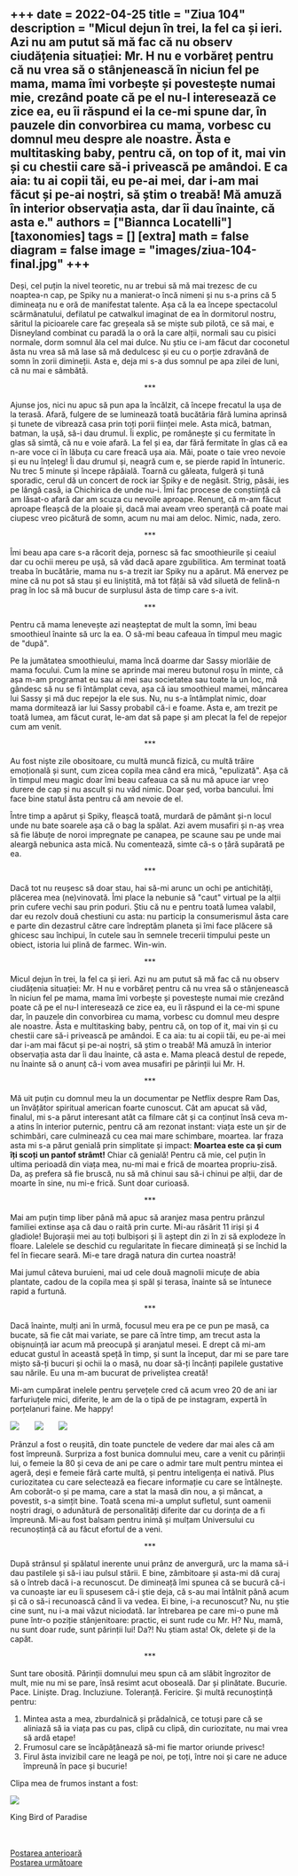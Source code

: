 
+++
date = 2022-04-25
title = "Ziua 104"
description = "Micul dejun în trei, la fel ca și ieri. Azi nu am putut să mă fac că nu observ ciudățenia situației: Mr. H nu e vorbăreț pentru că nu vrea să o stânjenească în niciun fel pe mama, mama îmi vorbește și povestește numai mie, crezând poate că pe el nu-l interesează ce zice ea, eu îi răspund ei la ce-mi spune dar, în pauzele din convorbirea cu mama, vorbesc cu domnul meu despre ale noastre. Ăsta e multitasking baby, pentru că, on top of it, mai vin și cu chestii care să-i privească pe amândoi. E ca aia: tu ai copii tăi, eu pe-ai mei, dar i-am mai făcut și pe-ai noștri, să știm o treabă! Mă amuză în interior observația asta, dar îi dau înainte, că asta e."
authors = ["Biannca Locatelli"]
[taxonomies]
tags = []
[extra]
math = false
diagram = false
image = "images/ziua-104-final.jpg"
+++
---

Deși, cel puțin la nivel teoretic, nu ar trebui să mă mai trezesc de cu noaptea-n cap, pe Spiky nu a manierat-o încă nimeni și nu s-a prins că 5 dimineața nu e oră de manifestat talente. Așa că la ea începe spectacolul scărmănatului, defilatul pe catwalkul imaginat de ea în dormitorul nostru, săritul la picioarele care fac greșeala să se miște sub pilotă, ce să mai, e Disneyland combinat cu paradă la o oră la care alții, normali sau cu pisici normale, dorm somnul ăla cel mai dulce. Nu știu ce i-am făcut dar coconetul ăsta nu vrea să mă lase să mă dedulcesc și eu cu o porție zdravănă de somn în zorii dimineții. Asta e, deja mi s-a dus somnul pe apa zilei de luni, că nu mai e sâmbătă.

<p style="text-align: center;">***</p>

Ajunse jos, nici nu apuc să pun apa la încălzit, că începe frecatul la ușa de la terasă. Afară, fulgere de se luminează toată bucătăria fără lumina aprinsă și tunete de vibrează casa prin toți porii ființei mele. Asta mică, batman, batman, la ușă, să-i dau drumul. Îi explic, pe românește și cu fermitate în glas să simtă, că nu e voie afară. La fel și ea, dar fără fermitate în glas că ea n-are voce ci în lăbuța cu care freacă ușa aia. Măi, poate o taie vreo nevoie și eu nu înțeleg! Îi dau drumul și, neagră cum e, se pierde rapid în întuneric. Nu trec 5 minute și începe răpăială. Toarnă cu găleata, fulgeră și tună sporadic, cerul dă un concert de rock iar Spiky e de negăsit. Strig, pâsâi, ies pe lângă casă, ia Chichirica de unde nu-i. Îmi fac procese de conștiință că am lăsat-o afară dar am scuza cu nevoile aproape. Renunț, că m-am făcut aproape fleașcă de la ploaie și, dacă mai aveam vreo speranță că poate mai ciupesc vreo picătură de somn, acum nu mai am deloc. Nimic, nada, zero.

<p style="text-align: center;">***</p>

Îmi beau apa care s-a răcorit deja, pornesc să fac smoothieurile și ceaiul dar cu ochii mereu pe ușă, să văd dacă apare zgubilitica. Am terminat toată treaba în bucătărie, mama nu s-a trezit iar Spiky nu a apărut. Mă enervez pe mine că nu pot să stau și eu liniștită, mă tot fâțâi să văd siluetă de felină-n prag în loc să mă bucur de surplusul ăsta de timp care s-a ivit.

<p style="text-align: center;">***</p>

Pentru că mama lenevește azi neașteptat de mult la somn, îmi beau smoothieul înainte să urc la ea. O să-mi beau cafeaua în timpul meu magic de "după".

Pe la jumătatea smoothieului, mama încă doarme dar Sassy miorlăie de mama focului. Cum la mine se aprinde mai mereu butonul roșu în minte, că așa m-am programat eu sau ai mei sau societatea sau toate la un loc, mă gândesc să nu se fi întâmplat ceva, așa că iau smoothieul mamei, mâncarea lui Sassy și mă duc repejor la ele sus. Nu, nu s-a întâmplat nimic, doar mama dormitează iar lui Sassy probabil că-i e foame. Asta e, am trezit pe toată lumea, am făcut curat, le-am dat să pape și am plecat la fel de repejor cum am venit.

<p style="text-align: center;">***</p>

Au fost niște zile obositoare, cu multă muncă fizică, cu multă trăire emoțională și sunt, cum zicea copila mea când era mică, "epulizată". Așa că în timpul meu magic doar îmi beau cafeaua ca să nu mă apuce iar vreo durere de cap și nu ascult și nu văd nimic. Doar șed, vorba bancului. Îmi face bine statul ăsta pentru că am nevoie de el.

Între timp a apărut și Spiky, fleașcă toată, murdară de pământ și-n locul unde nu bate soarele așa că o bag la spălat. Azi avem musafiri și n-aș vrea să fie lăbuțe de noroi impregnate pe canapea, pe scaune sau pe unde mai aleargă nebunica asta mică. Nu comentează, simte că-s o țâră supărată pe ea.

<p style="text-align: center;">***</p>

Dacă tot nu reușesc să doar stau, hai să-mi arunc un ochi pe antichități, plăcerea mea (ne)vinovată. Îmi place la nebunie să "caut" virtual pe la alții prin cufere vechi sau prin poduri. Știu că nu e pentru toată lumea valabil, dar eu rezolv două chestiuni cu asta: nu particip la consumerismul ăsta care e parte din dezastrul către care îndreptăm planeta și îmi face plăcere să ghicesc sau închipui, în cutele sau în semnele trecerii timpului peste un obiect, istoria lui plină de farmec. Win-win.

<p style="text-align: center;">***</p>

Micul dejun în trei, la fel ca și ieri. Azi nu am putut să mă fac că nu observ ciudățenia situației: Mr. H nu e vorbăreț pentru că nu vrea să o stânjenească în niciun fel pe mama, mama îmi vorbește și povestește numai mie crezând poate că pe el nu-l interesează ce zice ea, eu îi răspund ei la ce-mi spune dar, în pauzele din convorbirea cu mama, vorbesc cu domnul meu despre ale noastre. Ăsta e multitasking baby, pentru că, on top of it, mai vin și cu chestii care să-i privească pe amândoi. E ca aia: tu ai copii tăi, eu pe-ai mei dar i-am mai făcut și pe-ai noștri, să știm o treabă! Mă amuză în interior observația asta dar îi dau înainte, că asta e. Mama pleacă destul de repede, nu înainte să o anunț că-i vom avea musafiri pe părinții lui Mr. H.

<p style="text-align: center;">***</p>

Mă uit puțin cu domnul meu la un documentar pe Netflix despre Ram Das, un învățător spiritual american foarte cunoscut. Cât am apucat să văd, finalul, mi s-a părut interesant atât ca filmare cât și ca conținut însă ceva m-a atins în interior puternic, pentru că am rezonat instant: viața este un șir de schimbări, care culminează cu cea mai mare schimbare, moartea. Iar fraza asta mi s-a părut genială prin simplitate și impact: **Moartea este ca și cum îți scoți un pantof strâmt!** Chiar că genială! Pentru că mie, cel puțin în ultima perioadă din viața mea, nu-mi mai e frică de moartea propriu-zisă. Da, aș prefera să fie bruscă, nu să mă chinui sau să-i chinui pe alții, dar de moarte în sine, nu mi-e frică. Sunt doar curioasă.

<p style="text-align: center;">***</p>

Mai am puțin timp liber până mă apuc să aranjez masa pentru prânzul familiei extinse așa că dau o raită prin curte. Mi-au răsărit 11 iriși și 4 gladiole! Bujorașii mei au toți bulbișori și îi aștept din zi în zi să explodeze în floare. Lalelele se deschid cu regularitate în fiecare dimineață și se închid la fel în fiecare seară. Mi-e tare dragă natura din curtea noastră!

Mai jumul câteva buruieni, mai ud cele două magnolii micuțe de abia plantate, cadou de la copila mea și spăl și terasa, înainte să se întunece rapid a furtună.

<p style="text-align: center;">***</p>

Dacă înainte, mulți ani în urmă, focusul meu era pe ce pun pe masă, ca bucate, să fie cât mai variate, se pare că între timp, am trecut asta la obișnuință iar acum mă preocupă și aranjatul mesei. E drept că mi-am educat gustul în această speță în timp, și sunt la început, dar mi se pare tare mișto să-ți bucuri și ochii la o masă, nu doar să-ți încânți papilele gustative sau nările. Eu una m-am bucurat de priveliștea creată!

Mi-am cumpărat inelele pentru șervețele cred că acum vreo 20 de ani iar farfuriuțele mici, diferite, le am de la o tipă de pe instagram, expertă în porțelanuri faine. Me happy!


<div class="flex justify-center h-96">
   <img src="images/104-1-576x1024.jpeg" /> &nbsp; &nbsp; &nbsp;
   <img src="images/104-2-576x1024.jpeg" /> &nbsp; &nbsp; &nbsp;
   <img src="images/104-4-576x1024.jpeg" />
</div>


Prânzul a fost o reușită, din toate punctele de vedere dar mai ales că am fost împreună. Surpriza a fost bunica domnului meu, care a venit cu părinții lui, o femeie la 80 și ceva de ani pe care o admir tare mult pentru mintea ei ageră, deși e femeie fără carte multă, și pentru inteligența ei nativă. Plus curiozitatea cu care selectează ea fiecare informație cu care se întâlnește. Am coborât-o și pe mama, care a stat la masă din nou, a și mâncat, a povestit, s-a simțit bine. Toată scena mi-a umplut sufletul, sunt oamenii noștri dragi, o adunătură de personalități diferite dar cu dorința de a fi împreună. Mi-au fost balsam pentru inimă și mulțam Universului cu recunoștință că au făcut efortul de a veni.

<p style="text-align: center;">***</p>

După strânsul și spălatul inerente unui prânz de anvergură, urc la mama să-i dau pastilele și să-i iau pulsul stării. E bine, zâmbitoare și asta-mi dă curaj să o întreb dacă i-a recunoscut. De dimineață îmi spunea că se bucură că-i va cunoaște iar eu îi spusesem că-i știe deja, că s-au mai întâlnit până acum și că o să-i recunoască când îi va vedea. Ei bine, i-a recunoscut? Nu, nu știe cine sunt, nu i-a mai văzut niciodată. Iar întrebarea pe care mi-o pune mă pune într-o poziție stânjenitoare: practic, ei sunt rude cu Mr. H? Nu, mamă, nu sunt doar rude, sunt părinții lui! Da?! Nu știam asta! Ok, delete și de la capăt.

<p style="text-align: center;">***</p>

Sunt tare obosită. Părinții domnului meu spun că am slăbit îngrozitor de mult, mie nu mi se pare, însă resimt acut oboseală. Dar și plinătate. Bucurie. Pace. Liniște. Drag. Incluziune. Toleranță. Fericire. Și multă recunoștință pentru:
1. Mintea asta a mea, zburdalnică și prădalnică, ce totuși pare că se aliniază să ia viața pas cu pas, clipă cu clipă, din curiozitate, nu mai vrea să ardă etape!
2. Frumosul care se încăpățânează să-mi fie martor oriunde privesc!
3. Firul ăsta invizibil care ne leagă pe noi, pe toți, între noi și care ne aduce împreună în pace și bucurie!

Clipa mea de frumos instant a fost:

<div class="flex justify-center">
  <img src="images/104.jpeg" />
</div>

King Bird of Paradise

<br/>

<br/>

<div class="flex justify-between">
  <div>
    <a href="/blog/ziua-103/">Postarea anterioară</a>
  </div>
  <div>
    <a href="/blog/ziua-105/">Postarea următoare</a>
  </div>
</div>
